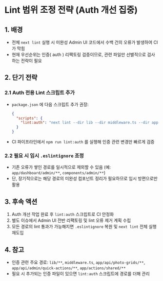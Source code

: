 # Lint 범위 조정 전략 (Auth 개선 집중)

## 1. 배경
- 전체 `next lint` 실행 시 미완성 Admin UI 코드에서 수백 건의 오류가 발생하여 CI가 막힘
- 현재 우선순위는 인증( auth ) 리팩토링 검증이므로, 관련 파일만 선별적으로 검사하는 전략이 필요

## 2. 단기 전략
### 2.1 Auth 전용 Lint 스크립트 추가
- `package.json` 에 다음 스크립트 추가 권장:
  ```json
  {
    "scripts": {
      "lint:auth": "next lint --dir lib --dir middleware.ts --dir app/api/photo-grids --dir app/api/admin/quick-actions --dir app/actions/shared"
    }
  }
  ```
- CI 파이프라인에서 `npm run lint:auth` 를 실행해 인증 관련 변경만 빠르게 검증

### 2.2 필요 시 임시 `.eslintignore` 조정
- 기존 오류가 쌓인 경로를 일시적으로 제외할 수 있음 (예: `app/dashboard/admin/**`, `components/admin/**`)
- 단, 장기적으로는 해당 경로의 미완성 컴포넌트 정리가 필요하므로 임시 방편으로만 활용

## 3. 후속 액션
1. Auth 개선 작업 완료 후 `lint:auth` 스크립트로 CI 안정화
2. 별도 이슈에서 Admin UI 전반 리팩토링 및 lint 오류 제거 계획 수립
3. 모든 경로의 lint 통과가 가능해지면 `.eslintignore` 복원 및 `next lint` 전체 실행 재도입

## 4. 참고
- 인증 관련 주요 경로: `lib/**`, `middleware.ts`, `app/api/photo-grids/**`, `app/api/admin/quick-actions/**`, `app/actions/shared/**`
- 필요 시 추가되는 인증 파일이 있으면 `lint:auth` 스크립트에 경로를 더해 관리

